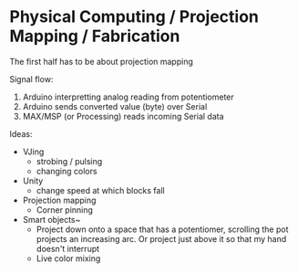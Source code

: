 # Physical Computing / Projection Mapping / Fabrication

The first half has to be about projection mapping

Signal flow:
1. Arduino interpretting analog reading from potentiometer
2. Arduino sends converted value (byte) over Serial
3. MAX/MSP (or Processing) reads incoming Serial data

Ideas:
+ VJing
	+ strobing / pulsing
	+ changing colors
+ Unity
	+ change speed at which blocks fall
+ Projection mapping
	+ Corner pinning
+ Smart objects~
	+ Project down onto a space that has a potentiomer, scrolling the pot projects an increasing arc. Or project just above it so that my hand doesn't interrupt
	+ Live color mixing